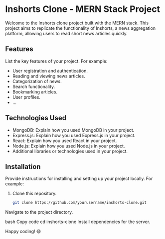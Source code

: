 # Inshorts Clone - MERN Stack Project

Welcome to the Inshorts clone project built with the MERN stack. This project aims to replicate the functionality of Inshorts, a news aggregation platform, allowing users to read short news articles quickly.

## Features

List the key features of your project. For example:
- User registration and authentication.
- Reading and viewing news articles.
- Categorization of news.
- Search functionality.
- Bookmarking articles.
- User profiles.
- ...

## Technologies Used

- MongoDB: Explain how you used MongoDB in your project.
- Express.js: Explain how you used Express.js in your project.
- React: Explain how you used React in your project.
- Node.js: Explain how you used Node.js in your project.
- Additional libraries or technologies used in your project.

## Installation

Provide instructions for installing and setting up your project locally. For example:

1. Clone this repository.
   ```bash
   git clone https://github.com/yourusername/inshorts-clone.git
Navigate to the project directory.

bash
Copy code
cd inshorts-clone
Install dependencies for the server.

Happy coding! 😄

